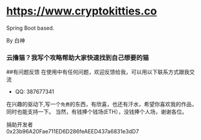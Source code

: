 https://www.cryptokitties.co
====================
Spring Boot based.

By
白神


### 云撸猫？我写个攻略帮助大家快速找到自己想要的猫


##有问题反馈
在使用中有任何问题，欢迎反馈给我，可以用以下联系方式跟我交流
* QQ: 387677341



在兴趣的驱动下,写一个`免费`的东西，有欣喜，也还有汗水，希望你喜欢我的作品，同时也能支持一下。
当然，有钱捧个钱场(ETH），没钱捧个人场，谢谢各位。

捐助开发者<br>
0x23b96A20Fae711ED6D286feAEED437a6831e3dD7